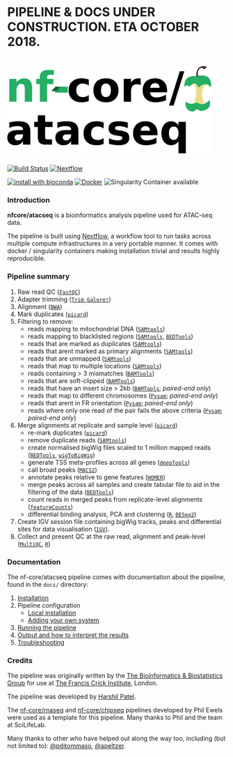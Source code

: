 # PIPELINE & DOCS UNDER CONSTRUCTION. ETA OCTOBER 2018.

# ![nfcore/atacseq](docs/images/nfcore-atacseq_logo.png)

[![Build Status](https://travis-ci.org/nf-core/atacseq.svg?branch=master)](https://travis-ci.org/nf-core/atacseq)
[![Nextflow](https://img.shields.io/badge/nextflow-%E2%89%A50.32.0-brightgreen.svg)](https://www.nextflow.io/)

[![install with bioconda](https://img.shields.io/badge/install%20with-bioconda-brightgreen.svg)](http://bioconda.github.io/)
[![Docker](https://img.shields.io/docker/automated/nfcore/atacseq.svg)](https://hub.docker.com/r/nfcore/atacseq)
![Singularity Container available](
https://img.shields.io/badge/singularity-available-7E4C74.svg)

### Introduction

**nfcore/atacseq** is a bioinformatics analysis pipeline used for ATAC-seq data.

The pipeline is built using [Nextflow](https://www.nextflow.io), a workflow tool to run tasks across multiple compute infrastructures in a very portable manner. It comes with docker / singularity containers making installation trivial and results highly reproducible.

### Pipeline summary

1. Raw read QC ([`FastQC`](https://www.bioinformatics.babraham.ac.uk/projects/fastqc/))
2. Adapter trimming ([`Trim Galore!`](https://www.bioinformatics.babraham.ac.uk/projects/trim_galore/))
3. Alignment ([`BWA`](https://sourceforge.net/projects/bio-bwa/files/))
4. Mark duplicates ([`picard`](https://broadinstitute.github.io/picard/))
5. Filtering to remove:
    * reads mapping to mitochondrial DNA ([`SAMtools`](https://sourceforge.net/projects/samtools/files/samtools/))
    * reads mapping to blacklisted regions ([`SAMtools`](https://sourceforge.net/projects/samtools/files/samtools/), [`BEDTools`](https://github.com/arq5x/bedtools2/))
    * reads that are marked as duplicates ([`SAMtools`](https://sourceforge.net/projects/samtools/files/samtools/))
    * reads that arent marked as primary alignments ([`SAMtools`](https://sourceforge.net/projects/samtools/files/samtools/))
    * reads that are unmapped ([`SAMtools`](https://sourceforge.net/projects/samtools/files/samtools/))
    * reads that map to multiple locations ([`SAMtools`](https://sourceforge.net/projects/samtools/files/samtools/))
    * reads containing > 3 mismatches ([`BAMTools`](https://github.com/pezmaster31/bamtools))
    * reads that are soft-clipped ([`BAMTools`](https://github.com/pezmaster31/bamtools))
    * reads that have an insert size > 2kb ([`BAMTools`](https://github.com/pezmaster31/bamtools); *paired-end only*)
    * reads that map to different chromosomes ([`Pysam`](http://pysam.readthedocs.io/en/latest/installation.html); *paired-end only*)
    * reads that arent in FR orientation ([`Pysam`](http://pysam.readthedocs.io/en/latest/installation.html); *paired-end only*)
    * reads where only one read of the pair fails the above criteria ([`Pysam`](http://pysam.readthedocs.io/en/latest/installation.html); *paired-end only*)
6. Merge alignments at replicate and sample level ([`picard`](https://broadinstitute.github.io/picard/))
    * re-mark duplicates ([`picard`](https://broadinstitute.github.io/picard/))
    * remove duplicate reads ([`SAMtools`](https://sourceforge.net/projects/samtools/files/samtools/))
    * create normalised bigWig files scaled to 1 million mapped reads ([`BEDTools`](https://github.com/arq5x/bedtools2/), [`wigToBigWig`](http://hgdownload.soe.ucsc.edu/admin/exe/))
    * generate TSS meta-profiles across all genes ([`deepTools`]('https://deeptools.readthedocs.io/en/develop/'))
    * call broad peaks ([`MACS2`](https://github.com/taoliu/MACS))
    * annotate peaks relative to gene features ([`HOMER`](http://homer.ucsd.edu/homer/download.html))
    * merge peaks across all samples and create tabular file to aid in the filtering of the data ([`BEDTools`](https://github.com/arq5x/bedtools2/))
    * count reads in merged peaks from replicate-level alignments ([`featureCounts`](http://bioinf.wehi.edu.au/featureCounts/))
    * differential binding analysis, PCA and clustering ([`R`](https://www.r-project.org/), [`DESeq2`](https://bioconductor.org/packages/release/bioc/html/DESeq2.html))
7. Create IGV session file containing bigWig tracks, peaks and differential sites for data visualisation ([`IGV`](https://software.broadinstitute.org/software/igv/)).
8. Collect and present QC at the raw read, alignment and peak-level ([`MultiQC`](http://multiqc.info/), [`R`](https://www.r-project.org/))

### Documentation
The nf-core/atacseq pipeline comes with documentation about the pipeline, found in the `docs/` directory:

1. [Installation](docs/installation.md)
2. Pipeline configuration
    * [Local installation](docs/configuration/local.md)
    * [Adding your own system](docs/configuration/adding_your_own.md)
3. [Running the pipeline](docs/usage.md)
4. [Output and how to interpret the results](docs/output.md)
5. [Troubleshooting](docs/troubleshooting.md)

### Credits

The pipeline was originally written by the [The Bioinformatics & Biostatistics Group](https://www.crick.ac.uk/research/science-technology-platforms/bioinformatics-and-biostatistics/) for use at [The Francis Crick Institute](https://www.crick.ac.uk/), London.

The pipeline was developed by [Harshil Patel](mailto:harshil.patel@crick.ac.uk).

The [nf-core/rnaseq](https://github.com/nf-core/rnaseq) and [nf-core/chipseq](https://github.com/nf-core/chipseq) pipelines developed by Phil Ewels were used as a template for this pipeline. Many thanks to Phil and the team at SciLifeLab.

Many thanks to other who have helped out along the way too, including (but not limited to):
[@pditommaso](https://github.com/pditommaso),
[@apeltzer](https://github.com/apeltzer).
